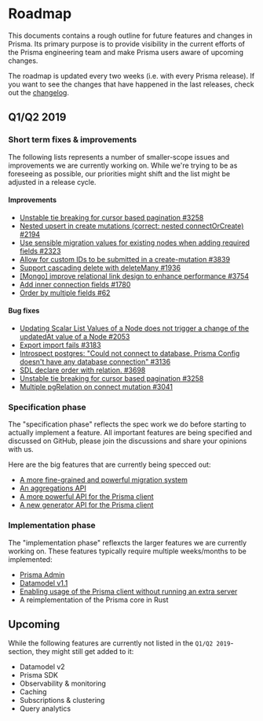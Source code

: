 # Roadmap

This documents contains a rough outline for future features and changes in Prisma. Its primary purpose is to provide visibility in the current efforts of the Prisma engineering team and make Prisma users aware of upcoming changes. 

The roadmap is updated every two weeks (i.e. with every Prisma release). If you want to see the changes that have happened in the last releases, check out the [changelog](https://github.com/prisma/prisma/releases).

## Q1/Q2 2019

### Short term fixes & improvements

The following lists represents a number of smaller-scope issues and improvements we are currently working on. While we're trying to be as foreseeing as possible, our priorities might shift and the list might be adjusted in a release cycle.

#### Improvements

- [Unstable tie breaking for cursor based pagination #3258](https://github.com/prisma/prisma/issues/3258)
- [Nested upsert in create mutations (correct: nested connectOrCreate) #2194](https://github.com/prisma/prisma/issues/2194)
- [Use sensible migration values for existing nodes when adding required fields #2323](https://github.com/prisma/prisma/issues/2323)
- [Allow for custom IDs to be submitted in a create-mutation #3839](https://github.com/prisma/prisma/issues/3839)
- [Support cascading delete with deleteMany #1936](https://github.com/prisma/prisma/issues/1936)
- [[Mongo] improve relational link design to enhance performance #3754](https://github.com/prisma/prisma/issues/3754)
- [Add inner connection fields #1780](https://github.com/prisma/prisma/issues/1780)
- [Order by multiple fields #62](https://github.com/prisma/prisma/issues/62)

#### Bug fixes

- [Updating Scalar List Values of a Node does not trigger a change of the updatedAt value of a Node #2053](https://github.com/prisma/prisma/issues/2053)
- [Export import fails #3183](https://github.com/prisma/prisma/issues/3183)
- [Introspect postgres: "Could not connect to database. Prisma Config doesn't have any database connection" #3136](https://github.com/prisma/prisma/issues/3136)
- [SDL declare order with relation. #3698](https://github.com/prisma/prisma/issues/3698)
- [Unstable tie breaking for cursor based pagination #3258](https://github.com/prisma/prisma/issues/3258)
- [Multiple pgRelation on connect mutation #3041](https://github.com/prisma/prisma/issues/3041)

### Specification phase

The "specification phase" reflects the spec work we do before starting to actually implement a feature. All important features are being specified and discussed on GitHub, please join the discussions and share your opinions with us. 

Here are the big features that are currently being specced out:

- [A more fine-grained and powerful migration system](https://github.com/prisma/rfcs/blob/migrations/text/0000-migrations.md)
- [An aggregations API](https://github.com/prisma/rfcs/blob/prisma-basic-aggregation-support/text/0000-prisma-basic-aggregation-support.md)
- [A more powerful API for the Prisma client](https://github.com/prisma/rfcs/blob/prisma-basic-aggregation-support/text/0000-prisma-basic-aggregation-support.md)
- [A new generator API for the Prisma client](https://github.com/prisma/rfcs/blob/client-generators/text/0000-client-generators.md)

### Implementation phase

The "implementation phase" reflexcts the larger features we are currently working on. These features typically require multiple weeks/months to be implemented:

- [Prisma Admin](https://github.com/prisma/prisma-admin-feedback)
- [Datamodel v1.1](https://github.com/prisma/prisma/issues/3408)
- [Enabling usage of the Prisma client without running an extra server](https://github.com/prisma/prisma/issues/2992)
- A reimplementation of the Prisma core in Rust

## Upcoming

While the following features are currently not listed in the `Q1/Q2 2019`-section, they might still get added to it:

- Datamodel v2
- Prisma SDK
- Observability & monitoring
- Caching
- Subscriptions & clustering
- Query analytics
